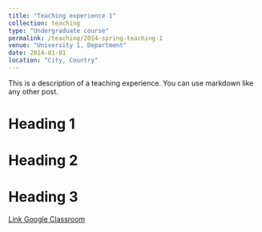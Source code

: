 ```yaml
---
title: "Teaching experience 1"
collection: teaching
type: "Undergraduate course"
permalink: /teaching/2014-spring-teaching-1
venue: "University 1, Department"
date: 2014-01-01
location: "City, Country"
---
```


This is a description of a teaching experience. You can use markdown like any other post.

Heading 1
======

Heading 2
======

Heading 3
======

<p style="text-decoration:underline;"><a href="https://classroom.google.com/c/NDcxOTA1Njg0Njcz">Link Google Classroom</a></p>
